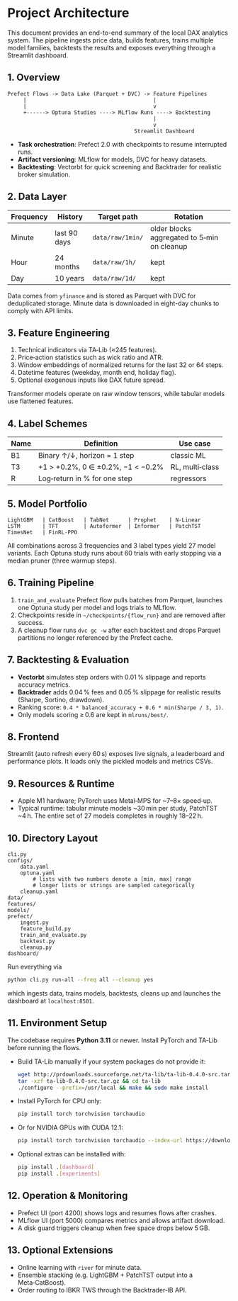 # Project Architecture

This document provides an end-to-end summary of the local DAX analytics system. The pipeline ingests price data, builds features, trains multiple model families, backtests the results and exposes everything through a Streamlit dashboard.

## 1. Overview

```text
Prefect Flows -> Data Lake (Parquet + DVC) -> Feature Pipelines
     |                                        |
     |                                        v
     +------> Optuna Studies ----> MLflow Runs ----> Backtesting
                                              |
                                              v
                                        Streamlit Dashboard
```

- **Task orchestration**: Prefect 2.0 with checkpoints to resume interrupted runs.
- **Artifact versioning**: MLflow for models, DVC for heavy datasets.
- **Backtesting**: Vectorbt for quick screening and Backtrader for realistic broker simulation.

## 2. Data Layer

| Frequency | History       | Target path        | Rotation                                    |
|-----------|---------------|--------------------|---------------------------------------------|
| Minute    | last 90 days  | `data/raw/1min/`   | older blocks aggregated to 5‑min on cleanup |
| Hour      | 24 months     | `data/raw/1h/`     | kept                                         |
| Day       | 10 years      | `data/raw/1d/`     | kept                                         |

Data comes from `yfinance` and is stored as Parquet with DVC for deduplicated storage.
Minute data is downloaded in eight-day chunks to comply with API limits.

## 3. Feature Engineering

1. Technical indicators via TA‑Lib (≈245 features).
2. Price‑action statistics such as wick ratio and ATR.
3. Window embeddings of normalized returns for the last 32 or 64 steps.
4. Datetime features (weekday, month end, holiday flag).
5. Optional exogenous inputs like DAX future spread.

Transformer models operate on raw window tensors, while tabular models use flattened features.

## 4. Label Schemes

| Name | Definition                                   | Use case |
|------|----------------------------------------------|----------|
| B1   | Binary ↑/↓, horizon = 1 step                 | classic ML |
| T3   | +1 > +0.2%, 0 ∈ ±0.2%, −1 < −0.2%            | RL, multi‑class |
| R    | Log‑return in % for one step                 | regressors |

## 5. Model Portfolio

```text
LightGBM   | CatBoost   | TabNet      | Prophet    | N-Linear
LSTM       | TFT        | Autoformer  | Informer   | PatchTST
TimesNet   | FinRL-PPO
```

All combinations across 3 frequencies and 3 label types yield 27 model variants. Each Optuna study runs about 60 trials with early stopping via a median pruner (three warmup steps).

## 6. Training Pipeline

1. `train_and_evaluate` Prefect flow pulls batches from Parquet, launches one Optuna study per model and logs trials to MLflow.
2. Checkpoints reside in `~/checkpoints/{flow_run}` and are removed after success.
3. A cleanup flow runs `dvc gc -w` after each backtest and drops Parquet partitions no longer referenced by the Prefect cache.

## 7. Backtesting & Evaluation

- **Vectorbt** simulates step orders with 0.01 % slippage and reports accuracy metrics.
- **Backtrader** adds 0.04 % fees and 0.05 % slippage for realistic results (Sharpe, Sortino, drawdown).
- Ranking score: `0.4 * balanced_accuracy + 0.6 * min(Sharpe / 3, 1)`.
- Only models scoring ≥ 0.6 are kept in `mlruns/best/`.

## 8. Frontend

Streamlit (auto refresh every 60 s) exposes live signals, a leaderboard and performance plots. It loads only the pickled models and metrics CSVs.

## 9. Resources & Runtime

- Apple M1 hardware; PyTorch uses Metal‑MPS for ~7–8× speed‑up.
- Typical runtime: tabular minute models ~30 min per study, PatchTST ~4 h. The entire set of 27 models completes in roughly 18–22 h.

## 10. Directory Layout

```text
cli.py
configs/
    data.yaml
    optuna.yaml
        # lists with two numbers denote a [min, max] range
        # longer lists or strings are sampled categorically
    cleanup.yaml
data/
features/
models/
prefect/
    ingest.py
    feature_build.py
    train_and_evaluate.py
    backtest.py
    cleanup.py
dashboard/
```

Run everything via

```bash
python cli.py run-all --freq all --cleanup yes
```

which ingests data, trains models, backtests, cleans up and launches the dashboard at `localhost:8501`.

## 11. Environment Setup

The codebase requires **Python 3.11** or newer. Install PyTorch and TA‑Lib before running the flows.

- Build TA‑Lib manually if your system packages do not provide it:

  ```bash
  wget http://prdownloads.sourceforge.net/ta-lib/ta-lib-0.4.0-src.tar.gz
  tar -xzf ta-lib-0.4.0-src.tar.gz && cd ta-lib
  ./configure --prefix=/usr/local && make && sudo make install
  ```

- Install PyTorch for CPU only:

  ```bash
  pip install torch torchvision torchaudio
  ```

- Or for NVIDIA GPUs with CUDA 12.1:

  ```bash
  pip install torch torchvision torchaudio --index-url https://download.pytorch.org/whl/cu121
  ```

- Optional extras can be installed with:

  ```bash
  pip install .[dashboard]
  pip install .[experiments]
  ```

## 12. Operation & Monitoring

- Prefect UI (port 4200) shows logs and resumes flows after crashes.
- MLflow UI (port 5000) compares metrics and allows artifact download.
- A disk guard triggers cleanup when free space drops below 5 GB.

## 13. Optional Extensions

- Online learning with `river` for minute data.
- Ensemble stacking (e.g. LightGBM + PatchTST output into a Meta‑CatBoost).
- Order routing to IBKR TWS through the Backtrader‑IB API.

